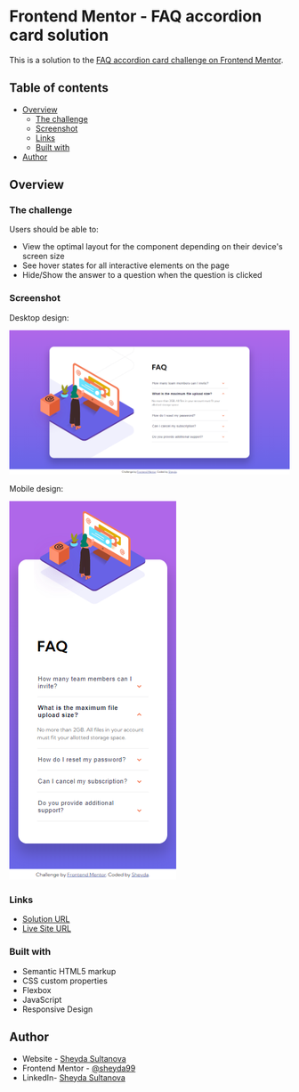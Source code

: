 # Frontend Mentor - FAQ accordion card solution

This is a solution to the [FAQ accordion card challenge on Frontend Mentor](https://www.frontendmentor.io/challenges/faq-accordion-card-XlyjD0Oam).

## Table of contents

- [Overview](#overview)
  - [The challenge](#the-challenge)
  - [Screenshot](#screenshot)
  - [Links](#links)
  - [Built with](#built-with)
- [Author](#author)

## Overview

### The challenge

Users should be able to:

- View the optimal layout for the component depending on their device's screen size
- See hover states for all interactive elements on the page
- Hide/Show the answer to a question when the question is clicked

### Screenshot

Desktop design:

![Desktop design of the FAQ accordion card coding challenge](./design/desktop-design.png)

Mobile design:

![Mobile design of the FAQ accordion card coding challenge](./design/mobile-design.png)

### Links

- [Solution URL](https://www.frontendmentor.io/solutions/faq-accordion-card-TgOBujgDA)
- [Live Site URL](https://faq-accordion-card-project.vercel.app/)

### Built with

- Semantic HTML5 markup
- CSS custom properties
- Flexbox
- JavaScript
- Responsive Design

## Author

- Website - [Sheyda Sultanova](https://sheydasultanova.vercel.app/)
- Frontend Mentor - [@sheyda99](https://www.frontendmentor.io/profile/sheyda99)
- LinkedIn- [Sheyda Sultanova](https://www.linkedin.com/in/sheyda-sultanova/)